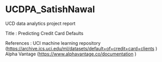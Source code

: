 # UCDPA_SatishNawal

UCD data analytics project report

Title : Predicting Credit Card Defaults

References : 
UCI machine learning repository (https://archive.ics.uci.edu/ml/datasets/default+of+credit+card+clients )
Alpha Vantage (https://www.alphavantage.co/documentation )

